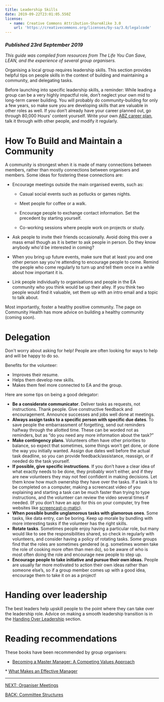 ```yaml
---
title: Leadership Skills
date: 2019-09-22T23:01:05.550Z
license:
  - name: Creative Commons Attribution-ShareAlike 3.0
    url: 'https://creativecommons.org/licenses/by-sa/3.0/legalcode'
---
```

### _Published 23rd September 2019_

_This guide was compiled from resources from The Life You Can Save, LEAN, and the experience of several group organisers._


Organising a local group requires leadership skills. This section provides helpful tips on people skills in the context of building and maintaining a community, and delegating tasks.

Before launching into specific leadership skills, a reminder: While leading a group can be a very highly impactful role, don’t neglect your own mid to long-term career building. You will probably do community-building for only a few years, so make sure you are developing  skills that are valuable in other roles as well. If you don’t already have your career planned out, go through 80,000 Hours’ content yourself. Write your own <a target="_blank" href="https://80000hours.org/career-guide/career-planning/">ABZ career plan</a>, talk it through with other people, and modify it regularly. 

# How To Build and Maintain a Community

A community is strongest when it is made of many connections between members, rather than mostly connections between organisers and members. Some ideas for fostering  these connections are:

* Encourage meetings outside the main organised events, such as:
    * Casual social events such as potlucks or games nights.

    * Meet people for coffee or a walk. 

    * Encourage people to exchange contact information. Set the precedent by starting yourself.

    * Co-working sessions where people work on projects or study. 
* Ask people to invite their friends occasionally. Avoid doing this over a mass email though as it is better to ask people in person. Do they know anybody who'd be interested in coming? 

* When you bring up future events, make sure that at least you and one other person say you're attending to encourage people to come. Remind the people who come regularly to turn up and tell them once in a while about how important it is.

* Link people individually to organisations and people in the EA community who you think would be up their alley. If you think two people would find it valuable, set them up with an intro email and a topic to talk about.

Most importantly, foster a healthy positive community. The page on Community Health has more advice on building a healthy community (coming soon). 

<a name="delegation"></a>
# Delegation

Don't worry about asking for help! People are often looking for ways to help and will be happy to do so.

Benefits for the volunteer:

* Improves their resume.
* Helps them develop new skills.
* Makes them feel more connected to EA and the group. 

Here are some tips on being a good delegator:

* **Be a considerate communicator**. Deliver tasks as requests, not instructions. Thank people. Give constructive feedback and encouragement. Announce successes and jobs well done at meetings. 
* **Always assign tasks to a specific person with specific due dates**. To save people the embarrassment of forgetting, send out reminders halfway through the allotted time. These can be worded not as reminders, but as “do you need any more information about the task?”
* **Make contingency plans**. Volunteers often have other priorities to balance, so expect that sometimes, some things won’t get done, or done the way you initially wanted. Assign due dates well before the actual task deadline, so you can provide feedback/assistance, reassign, or if needed do the task yourself.
* **If possible, give specific instructions**. If you don’t have a clear idea of what exactly needs to be done, they probably won’t either, and if they are new volunteers they may not feel confident in making decisions. Let them know how much ownership they have over the tasks. If a task is to be completed on a computer, making a screencast video of you explaining and starting a task can be much faster than trying to type instructions, and the volunteer can review the video several times if needed. (If you don’t have an app for this on your computer, try free websites like <a target="_blank" href="https://screencast-o-matic.com/">screencast-o-matic</a>).
* **When possible bundle unglamorous tasks with glamorous ones**. Some tasks, like data entry, can be boring. Keep up morale by bundling with more interesting tasks if the volunteer has the right skills.
* **Rotate tasks**. Sometimes people enjoy having a particular role, but many would like to see the responsibilities shared, so check in regularly with volunteers, and consider having a policy of rotating tasks. Some groups find that the roles are sometimes gendered (e.g. sometimes women take the role of cooking more often than men do), so be aware of who is most often doing the role and encourage new people to step up. 
* **Encourage people to take initiative and pursue their own ideas.** People are usually far more motivated to action their own ideas rather than someone else’s, so if a group member comes up with a good idea, encourage them to take it on as a project!

# Handing over leadership

The best leaders help upskill people to the point where they can take over the leadership role. Advice on making a smooth leadership transition is in the <a target="_blank" href="/tips/handover/">Handing Over Leadership</a> section. 

# Reading recommendations

These books have been recommended by group organisers: 

* <a target="_blank" href="https://www.amazon.com/Becoming-Master-Manager-Competing-Approach/dp/1118582586">Becoming a Master Manager: A Competing Values Approach</a>
* <a target="_blank" href="https://www.linkedin.com/pulse/manager-tools-mark-horstman-what-makes-effective-eddie-lazzari/">What Makes an Effective Manager</a>

<hr>

[NEXT: Organiser Meetings](/tips/articles/organiser-meetings/)

[BACK: Committee Structures](/tips/articles/committee/)
